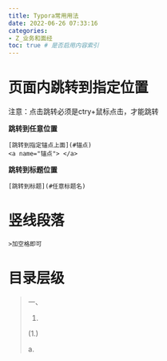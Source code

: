 ```yaml
---
title: Typora常用用法
date: 2022-06-26 07:33:16
categories:
- Z_业务和面经
toc: true # 是否启用内容索引
---
```


# 页面内跳转到指定位置

注意：点击跳转必须是ctry+鼠标点击，才能跳转

**跳转到任意位置**

```
[跳转到指定锚点上面](#锚点)
<a name="锚点"> </a>
```

**跳转到标题位置**

```
[跳转到标题](#任意标题名)
```

# 竖线段落

```
>加空格即可
```

# 目录层级

> 一、
>
> 1.
>
> (1.)
>
> a.